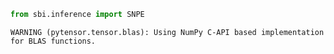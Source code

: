 ```python
from sbi.inference import SNPE
```

    WARNING (pytensor.tensor.blas): Using NumPy C-API based implementation for BLAS functions.



```python

```
